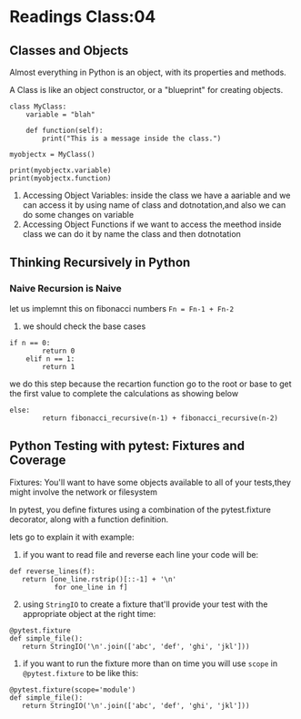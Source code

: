 # Readings Class:04

## Classes and Objects

Almost everything in Python is an object, with its properties and methods.

A Class is like an object constructor, or a "blueprint" for creating objects.

```
class MyClass:
    variable = "blah"

    def function(self):
        print("This is a message inside the class.")

myobjectx = MyClass()

print(myobjectx.variable)
print(myobjectx.function)
```
1. Accessing Object Variables:
inside the class we have a aariable and we can access it by using name of class and dotnotation,and also we can do some changes on variable
1. Accessing Object Functions
if we want to access the meethod inside class we can do it by name the class and then dotnotation 

## Thinking Recursively in Python

### Naive Recursion is Naive

let us implemnt this on fibonacci numbers `Fn = Fn-1 + Fn-2`

1. we should check the base cases
```
if n == 0:
        return 0
    elif n == 1:
        return 1
```
we do this step because the recartion function go to the root or base to get the first value to complete the calculations as showing below
```
else:
        return fibonacci_recursive(n-1) + fibonacci_recursive(n-2)
```

## Python Testing with pytest: Fixtures and Coverage

Fixtures: You'll want to have some objects available to all of your tests,they might involve the network or filesystem


In pytest, you define fixtures using a combination of the pytest.fixture decorator, along with a function definition.

lets go to explain it with example:

1. if you want to read file and reverse each line your code will be:
```
def reverse_lines(f):
   return [one_line.rstrip()[::-1] + '\n'
           for one_line in f]
```
2. using `StringIO` to create a fixture that'll provide your test with the appropriate object at the right time:
```
@pytest.fixture
def simple_file():
   return StringIO('\n'.join(['abc', 'def', 'ghi', 'jkl']))
```
1. if you want to run the fixture more than on time you will use `scope` in `@pytest.fixture` to be like this:
```
@pytest.fixture(scope='module')
def simple_file():
   return StringIO('\n'.join(['abc', 'def', 'ghi', 'jkl']))

```

